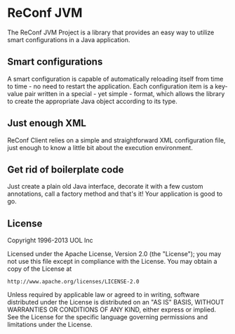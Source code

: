 ReConf JVM
==========

The ReConf JVM Project is a library that provides an easy way to utilize smart configurations in a Java application.

Smart configurations
--------------------

A smart configuration is capable of automatically reloading itself from time to time - no need to restart the application. Each configuration item is a key-value pair written in a special - yet simple - format, which allows the library to create the appropriate Java object according to its type.

Just enough XML
---------------

ReConf Client relies on a simple and straightforward XML configuration file, just enough to know a little bit about the execution environment.


Get rid of boilerplate code
-------------------------------

Just create a plain old Java interface, decorate it with a few custom annotations, call a factory method and that's it! Your application is good to go.

License
-------

 Copyright 1996-2013 UOL Inc

Licensed under the Apache License, Version 2.0 (the "License");
you may not use this file except in compliance with the License.
You may obtain a copy of the License at

    http://www.apache.org/licenses/LICENSE-2.0

Unless required by applicable law or agreed to in writing, software
distributed under the License is distributed on an "AS IS" BASIS,
WITHOUT WARRANTIES OR CONDITIONS OF ANY KIND, either express or implied.
See the License for the specific language governing permissions and
limitations under the License.